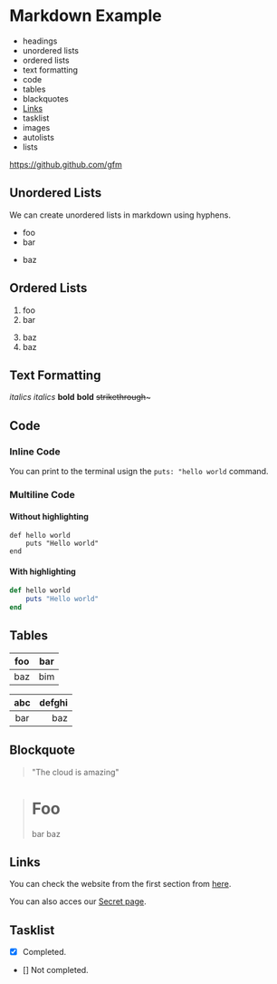 # Markdown Example

- headings
- unordered lists
- ordered lists
- text formatting
- code
- tables
- blackquotes
- [Links](#links)
- tasklist
- images
- autolists
- lists

https://github.github.com/gfm

## Unordered Lists
We can create unordered lists in markdown using hyphens. 
- foo
- bar
+ baz

## Ordered Lists

1. foo
1. bar
3) baz
3) baz

## Text Formatting

*italics*
_italics_
**bold**
__bold__
~~strikethrough~~~

## Code

### Inline Code
You can print to the terminal usign the `puts: "hello world` command.

### Multiline Code

#### Without highlighting

```
def hello world
    puts "Hello world"
end
```

#### With highlighting

```rb
def hello world
    puts "Hello world"
end
```

## Tables

| foo | bar |
| --- | --- |
| baz | bim |

| abc | defghi |
:-: | -------------:
bar | baz

## Blockquote

> "The cloud is amazing"

> # Foo
> bar
> baz

## Links

You can check the website from the first section from [here](https://github.github.com/gfm).

You can also acces our [Secret page](secret.md).

## Tasklist
- [x] Completed.
- [] Not completed.
